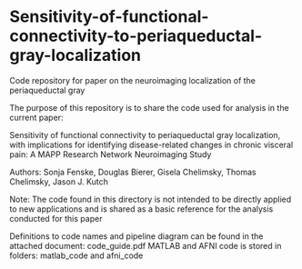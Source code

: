 # Sensitivity-of-functional-connectivity-to-periaqueductal-gray-localization
Code repository for paper on the neuroimaging localization of the periaqueductal gray

The purpose of this repository is to share the code used for analysis in the current paper: 

Sensitivity of functional connectivity to periaqueductal gray localization, with implications for identifying disease-related changes in chronic visceral pain: A MAPP Research Network Neuroimaging Study

Authors: Sonja Fenske, Douglas Bierer, Gisela Chelimsky, Thomas Chelimsky, Jason J. Kutch

Note: The code found in this directory is not intended to be directly applied to new applications and is shared as a basic reference for the analysis conducted for this paper

Definitions to code names and pipeline diagram can be found in the attached document: code_guide.pdf
MATLAB and AFNI code is stored in folders: matlab_code and afni_code

